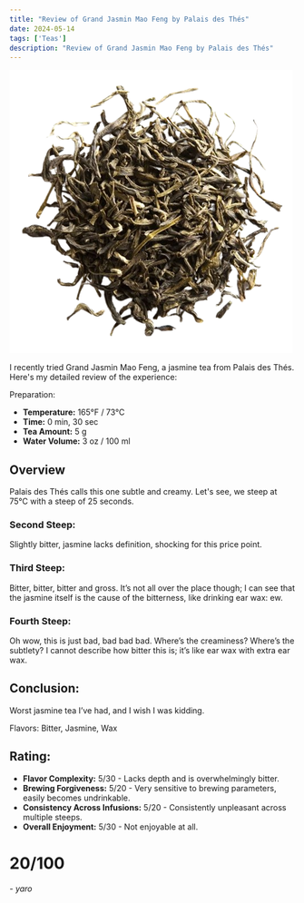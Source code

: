 ```yaml
---
title: "Review of Grand Jasmin Mao Feng by Palais des Thés"
date: 2024-05-14
tags: ['Teas']
description: "Review of Grand Jasmin Mao Feng by Palais des Thés"
---
```


![](249-35707-bd3y9mplxo-removebg-preview.png)

I recently tried Grand Jasmin Mao Feng, a jasmine tea from Palais des Thés. Here's my detailed review of the experience:

Preparation:

- **Temperature:** 165°F / 73°C
- **Time:** 0 min, 30 sec
- **Tea Amount:** 5 g
- **Water Volume:** 3 oz / 100 ml

## Overview

Palais des Thés calls this one subtle and creamy. Let's see, we steep at 75°C with a steep of 25 seconds.

### Second Steep:

Slightly bitter, jasmine lacks definition, shocking for this price point.

### Third Steep:

Bitter, bitter, bitter and gross. It’s not all over the place though; I can see that the jasmine itself is the cause of the bitterness, like drinking ear wax: ew.

### Fourth Steep:

Oh wow, this is just bad, bad bad bad. Where’s the creaminess? Where’s the subtlety? I cannot describe how bitter this is; it’s like ear wax with extra ear wax.

## Conclusion:

Worst jasmine tea I’ve had, and I wish I was kidding.

Flavors: Bitter, Jasmine, Wax

## Rating:

- **Flavor Complexity:** 5/30 - Lacks depth and is overwhelmingly bitter.
- **Brewing Forgiveness:** 5/20 - Very sensitive to brewing parameters, easily becomes undrinkable.
- **Consistency Across Infusions:** 5/20 - Consistently unpleasant across multiple steeps.
- **Overall Enjoyment:** 5/30 - Not enjoyable at all.

# 20/100

*- yaro*
